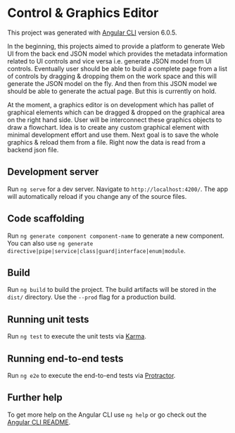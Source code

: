 # Control & Graphics Editor

This project was generated with [Angular CLI](https://github.com/angular/angular-cli) version 6.0.5.

In the beginning, this projects aimed to provide a platform to generate Web UI from the back end JSON model which provides the metadata information related to UI controls and vice versa i.e. generate JSON model from UI controls. Eventually user should be able to build a complete page from a list of controls by dragging & dropping them on the work space and this will generate the JSON model on the fly. And then from this JSON model we should be able to generate the actual page. But this is currently on hold.

At the moment, a graphics editor is on development which has pallet of graphical elements which can be dragged & dropped on the graphical area on the right hand side. User will be interconnect these graphics objects to draw a flowchart. Idea is to create any custom graphical element with minimal development effort and use them. Next goal is to save the whole graphics & reload them from a file. Right now the data is read from a backend json file.


## Development server

Run `ng serve` for a dev server. Navigate to `http://localhost:4200/`. The app will automatically reload if you change any of the source files.

## Code scaffolding

Run `ng generate component component-name` to generate a new component. You can also use `ng generate directive|pipe|service|class|guard|interface|enum|module`.

## Build

Run `ng build` to build the project. The build artifacts will be stored in the `dist/` directory. Use the `--prod` flag for a production build.

## Running unit tests

Run `ng test` to execute the unit tests via [Karma](https://karma-runner.github.io).

## Running end-to-end tests

Run `ng e2e` to execute the end-to-end tests via [Protractor](http://www.protractortest.org/).

## Further help

To get more help on the Angular CLI use `ng help` or go check out the [Angular CLI README](https://github.com/angular/angular-cli/blob/master/README.md).
